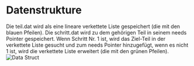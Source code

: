 # Datenstrukture
Die teil.dat wird als eine lineare verkettete Liste gespeichert (die mit den blauen Pfeilen).
Die schritt.dat wird zu dem gehörigen Teil in seinem needs Pointer gespeichert. Wenn Schritt Nr. 1 ist, wird das Ziel-Teil in der verkettete Liste gesucht und zum needs Pointer hinzugefügt, wenn es nicht 1 ist, wird die verkettete Liste erweitert (die mit den grünen Pfeilen).
![Data Struct](https://github.com/mhmmdlkts/Kutil_C/blob/master/kutilcstruct.png?raw=true)
